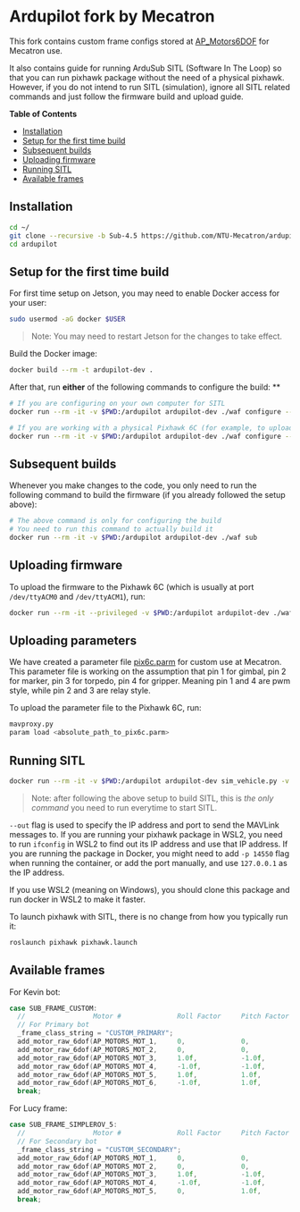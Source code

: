 # Ardupilot fork by Mecatron

This fork contains custom frame configs stored at [AP_Motors6DOF](libraries/AP_Motors/AP_Motors6DOF.cpp) for Mecatron use.

It also contains guide for running ArduSub SITL (Software In The Loop) so that you can run pixhawk package without the need of a physical pixhawk.
However, if you do not intend to run SITL (simulation), ignore all SITL related commands and just follow the firmware build and upload guide.

**Table of Contents**
- [Installation](#installation)
- [Setup for the first time build](#setup-for-the-first-time-build)
- [Subsequent builds](#subsequent-builds)
- [Uploading firmware](#uploading-firmware)
- [Running SITL](#running-sitl)
- [Available frames](#available-frames)

## Installation

```bash
cd ~/
git clone --recursive -b Sub-4.5 https://github.com/NTU-Mecatron/ardupilot.git
cd ardupilot
```

## Setup for the first time build

For first time setup on Jetson, you may need to enable Docker access for your user:

```bash
sudo usermod -aG docker $USER
```

> Note: You may need to restart Jetson for the changes to take effect.

Build the Docker image:

```bash
docker build --rm -t ardupilot-dev .
```

After that, run **either** of the following commands to configure the build:
**

```bash
# If you are configuring on your own computer for SITL
docker run --rm -it -v $PWD:/ardupilot ardupilot-dev ./waf configure --board=sitl

# If you are working with a physical Pixhawk 6C (for example, to upload firmware)
docker run --rm -it -v $PWD:/ardupilot ardupilot-dev ./waf configure --board=Pixhawk6C
```

## Subsequent builds

Whenever you make changes to the code, you only need to run the following command to build the firmware (if you already followed the setup above):

```bash
# The above command is only for configuring the build
# You need to run this command to actually build it
docker run --rm -it -v $PWD:/ardupilot ardupilot-dev ./waf sub
```

## Uploading firmware

To upload the firmware to the Pixhawk 6C (which is usually at port `/dev/ttyACM0` and `/dev/ttyACM1`), run:

```bash
docker run --rm -it --privileged -v $PWD:/ardupilot ardupilot-dev ./waf --upload-port="/dev/ttyACM0" --upload sub
```

## Uploading parameters

We have created a parameter file [pix6c.parm](pix6c.parm) for custom use at Mecatron. This parameter file is working on the assumption that pin 1 for gimbal, pin 2 for marker, pin 3 for torpedo, pin 4 for gripper. Meaning pin 1 and 4 are pwm style, while pin 2 and 3 are relay style.

To upload the parameter file to the Pixhawk 6C, run:

```bash
mavproxy.py
param load <absolute_path_to_pix6c.parm>
```

## Running SITL

```bash
docker run --rm -it -v $PWD:/ardupilot ardupilot-dev sim_vehicle.py -v ArduSub --out udp:<your_ip>:14550
```

> Note: after following the above setup to build SITL, this is *the only command* you need to run everytime to start SITL.

`--out` flag is used to specify the IP address and port to send the MAVLink messages to. If you are running your pixhawk package in WSL2, you need to run `ifconfig` in WSL2 to find out its IP address and use that IP address.
If you are running the package in Docker, you might need to add `-p 14550` flag when running the container, or add the port manually, and use `127.0.0.1` as the IP address.

If you use WSL2 (meaning on Windows), you should clone this package and run docker in WSL2 to make it faster.

To launch pixhawk with SITL, there is no change from how you typically run it:

```bash
roslaunch pixhawk pixhawk.launch
```

## Available frames

For Kevin bot:

```cpp
case SUB_FRAME_CUSTOM:
  //                 Motor #              Roll Factor     Pitch Factor    Yaw Factor      Throttle Factor     Forward Factor      Lateral Factor  Testing Order
  // For Primary bot
  _frame_class_string = "CUSTOM_PRIMARY";
  add_motor_raw_6dof(AP_MOTORS_MOT_1,     0,              0,              -1.0f,          0,                  1.0f,               0,              1);
  add_motor_raw_6dof(AP_MOTORS_MOT_2,     0,              0,              1.0f,           0,                  1.0f,               0,              2);
  add_motor_raw_6dof(AP_MOTORS_MOT_3,     1.0f,           -1.0f,          0,              -1.0f,              0,                  -1.0f,          3);
  add_motor_raw_6dof(AP_MOTORS_MOT_4,     -1.0f,          -1.0f,          0,              -1.0f,              0,                  1.0f,           4);
  add_motor_raw_6dof(AP_MOTORS_MOT_5,     1.0f,           1.0f,           0,              -1.0f,              0,                  1.0f,           5);
  add_motor_raw_6dof(AP_MOTORS_MOT_6,     -1.0f,          1.0f,           0,              -1.0f,              0,                  -1.0f,          6);
  break;
```

For Lucy frame:

```cpp
case SUB_FRAME_SIMPLEROV_5:
  //                 Motor #              Roll Factor     Pitch Factor    Yaw Factor      Throttle Factor     Forward Factor      Lateral Factor  Testing Order
  // For Secondary bot
  _frame_class_string = "CUSTOM_SECONDARY";
  add_motor_raw_6dof(AP_MOTORS_MOT_1,     0,              0,               -1.0f,          0,                  1.0f,               0,              1);
  add_motor_raw_6dof(AP_MOTORS_MOT_2,     0,              0,               1.0f,           0,                  1.0f,               0,              2);
  add_motor_raw_6dof(AP_MOTORS_MOT_3,     1.0f,           -1.0f,           0,              -1.0f,              0,                  0,              3);
  add_motor_raw_6dof(AP_MOTORS_MOT_4,     -1.0f,          -1.0f,           0,              -1.0f,              0,                  0,              4);
  add_motor_raw_6dof(AP_MOTORS_MOT_5,     0,              1.0f,            0,              -1.0f,              0,                  0,              5);
  break; 
```